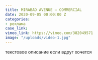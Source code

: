 ```yaml
---
title: MIRABAD AVENUE — COMMERCIAL
date: 2020-09-05 00:00:00 Z
categories:
- реклама
case_link: 
vimeo_link: https://vimeo.com/382049571
image: "/uploads/video-1.jpg"
---
```


текстовое описание если вдруг хочется
